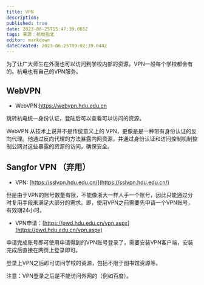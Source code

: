 ```yaml
---
title: VPN
description: 
published: true
date: 2023-06-25T15:47:39.065Z
tags: 来源：杭电指北
editor: markdown
dateCreated: 2023-06-25T09:02:39.044Z
---
```


为了让广大师生在外面也可以访问到学校内部的资源，VPN一般每个学校都会有的。杭电也有自己的VPN服务。

## WebVPN

- WebVPN:<https://webvpn.hdu.edu.cn>

跳转杭电统一身份认证，登陆后可以查看可以访问的资源。

WebVPN 从技术上说并不是传统意义上的 VPN，更像是是一种带有身份认证的反向代理。他通过反向代理的方法暴露内网资源，并通过身份认证和访问控制机制控制公网对这些暴露的资源的访问，确保安全。

## Sangfor VPN （弃用）

- VPN:  [https://sslvpn.hdu.edu.cn/](https://sslvpn.hdu.edu.cn/)

但是由于VPN的账号数量有限，不能像浙大一样人手一个账号，因此只能通过分时复用手段来满足大部分的需求。即，使用VPN之前需要先申请一个VPN账号，有效期24小时。

- VPN申请：[https://pwd.hdu.edu.cn/vpn.aspx](https://pwd.hdu.edu.cn/vpn.aspx)

申请完成账号即可使用申请得到的VPN账号登录了，需要安装VPN客户端，安装完成后直接在网页上登录即可。

登录上VPN之后即可访问学校的资源，包括不限于图书馆资源等。

注意：VPN登录之后是不能访问外网的（例如百度）。
